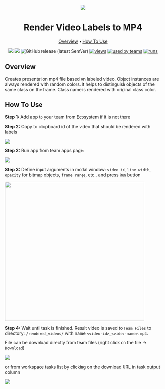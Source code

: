 <div align="center" markdown>
<img src="https://i.imgur.com/4hmKT5z.png"/>

# Render Video Labels to MP4

<p align="center">
  <a href="#Overview">Overview</a> •
  <a href="#How-To-Use">How To Use</a>
</p>


[![](https://img.shields.io/badge/supervisely-ecosystem-brightgreen)](https://ecosystem.supervise.ly/apps/render-video-labels-to-mp4)
[![](https://img.shields.io/badge/slack-chat-green.svg?logo=slack)](https://supervise.ly/slack)
![GitHub release (latest SemVer)](https://img.shields.io/github/v/release/supervisely-ecosystem/render-video-labels-to-mp4)
[![views](https://app.supervise.ly/public/api/v3/ecosystem.counters?repo=supervisely-ecosystem/render-video-labels-to-mp4&counter=views&label=views)](https://supervise.ly)
[![used by teams](https://app.supervise.ly/public/api/v3/ecosystem.counters?repo=supervisely-ecosystem/render-video-labels-to-mp4&counter=downloads&label=used%20by%20teams)](https://supervise.ly)
[![runs](https://app.supervise.ly/public/api/v3/ecosystem.counters?repo=supervisely-ecosystem/render-video-labels-to-mp4&counter=runs&label=runs)](https://supervise.ly)

</div>

## Overview

Creates presentation mp4 file based on labeled video. Object instances are always rendered with random colors. It helps to distinguish objects of the same class on the frame. Class name is rendered with original class color. 

## How To Use

**Step 1:** Add app to your team from Ecosystem if it is not there

**Step 2:** Copy to clicpboard id of the video that should be rendered with labels

<img src="https://i.imgur.com/DssYeoe.png"/>

**Step 2:** Run app from team apps page: 

<img src="https://i.imgur.com/dmXj7K3.png"/>

**Step 3:** Define input arguments in modal window: `video id`, `line width`, `opacity` for bitmap objects, `frame range`, etc.. and press `Run` button

<img src="https://i.imgur.com/7Zx57yP.png" width="450px"/>

**Step 4:** Wait until task is finished. Result video is saved to `Team Files` to directory: `/rendered_videos/` with name `<video-id>_<video-name>.mp4`. 

File can be download directly from team files (right click on the file -> `Download`) 

<img src="https://i.imgur.com/NwZ3AMK.png"/>

or from workspace tasks list by clicking on the download URL in task output column

<img src="https://i.imgur.com/sw0m9cw.png"/>
